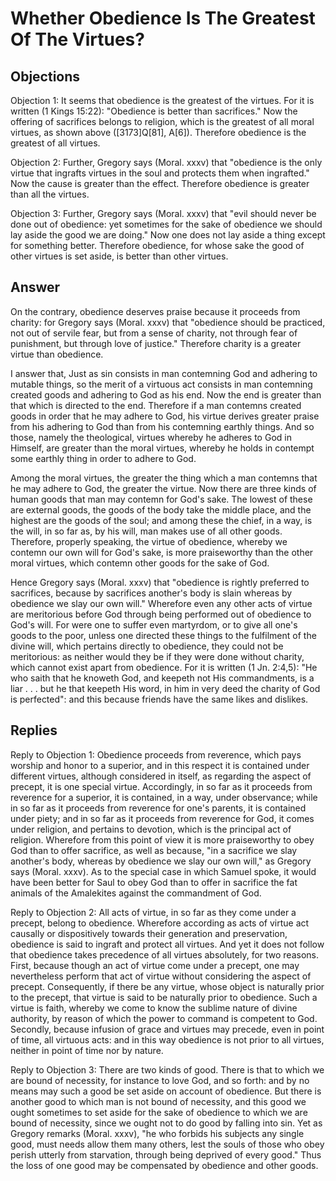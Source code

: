 # Whether Obedience Is The Greatest Of The Virtues?

## Objections

Objection 1: It seems that obedience is the greatest of the virtues. For it is written (1 Kings 15:22): "Obedience is better than sacrifices." Now the offering of sacrifices belongs to religion, which is the greatest of all moral virtues, as shown above ([3173]Q[81], A[6]). Therefore obedience is the greatest of all virtues.

Objection 2: Further, Gregory says (Moral. xxxv) that "obedience is the only virtue that ingrafts virtues in the soul and protects them when ingrafted." Now the cause is greater than the effect. Therefore obedience is greater than all the virtues.

Objection 3: Further, Gregory says (Moral. xxxv) that "evil should never be done out of obedience: yet sometimes for the sake of obedience we should lay aside the good we are doing." Now one does not lay aside a thing except for something better. Therefore obedience, for whose sake the good of other virtues is set aside, is better than other virtues.

## Answer

On the contrary, obedience deserves praise because it proceeds from charity: for Gregory says (Moral. xxxv) that "obedience should be practiced, not out of servile fear, but from a sense of charity, not through fear of punishment, but through love of justice." Therefore charity is a greater virtue than obedience.

I answer that, Just as sin consists in man contemning God and adhering to mutable things, so the merit of a virtuous act consists in man contemning created goods and adhering to God as his end. Now the end is greater than that which is directed to the end. Therefore if a man contemns created goods in order that he may adhere to God, his virtue derives greater praise from his adhering to God than from his contemning earthly things. And so those, namely the theological, virtues whereby he adheres to God in Himself, are greater than the moral virtues, whereby he holds in contempt some earthly thing in order to adhere to God.

Among the moral virtues, the greater the thing which a man contemns that he may adhere to God, the greater the virtue. Now there are three kinds of human goods that man may contemn for God's sake. The lowest of these are external goods, the goods of the body take the middle place, and the highest are the goods of the soul; and among these the chief, in a way, is the will, in so far as, by his will, man makes use of all other goods. Therefore, properly speaking, the virtue of obedience, whereby we contemn our own will for God's sake, is more praiseworthy than the other moral virtues, which contemn other goods for the sake of God.

Hence Gregory says (Moral. xxxv) that "obedience is rightly preferred to sacrifices, because by sacrifices another's body is slain whereas by obedience we slay our own will." Wherefore even any other acts of virtue are meritorious before God through being performed out of obedience to God's will. For were one to suffer even martyrdom, or to give all one's goods to the poor, unless one directed these things to the fulfilment of the divine will, which pertains directly to obedience, they could not be meritorious: as neither would they be if they were done without charity, which cannot exist apart from obedience. For it is written (1 Jn. 2:4,5): "He who saith that he knoweth God, and keepeth not His commandments, is a liar . . . but he that keepeth His word, in him in very deed the charity of God is perfected": and this because friends have the same likes and dislikes.

## Replies

Reply to Objection 1: Obedience proceeds from reverence, which pays worship and honor to a superior, and in this respect it is contained under different virtues, although considered in itself, as regarding the aspect of precept, it is one special virtue. Accordingly, in so far as it proceeds from reverence for a superior, it is contained, in a way, under observance; while in so far as it proceeds from reverence for one's parents, it is contained under piety; and in so far as it proceeds from reverence for God, it comes under religion, and pertains to devotion, which is the principal act of religion. Wherefore from this point of view it is more praiseworthy to obey God than to offer sacrifice, as well as because, "in a sacrifice we slay another's body, whereas by obedience we slay our own will," as Gregory says (Moral. xxxv). As to the special case in which Samuel spoke, it would have been better for Saul to obey God than to offer in sacrifice the fat animals of the Amalekites against the commandment of God.

Reply to Objection 2: All acts of virtue, in so far as they come under a precept, belong to obedience. Wherefore according as acts of virtue act causally or dispositively towards their generation and preservation, obedience is said to ingraft and protect all virtues. And yet it does not follow that obedience takes precedence of all virtues absolutely, for two reasons. First, because though an act of virtue come under a precept, one may nevertheless perform that act of virtue without considering the aspect of precept. Consequently, if there be any virtue, whose object is naturally prior to the precept, that virtue is said to be naturally prior to obedience. Such a virtue is faith, whereby we come to know the sublime nature of divine authority, by reason of which the power to command is competent to God. Secondly, because infusion of grace and virtues may precede, even in point of time, all virtuous acts: and in this way obedience is not prior to all virtues, neither in point of time nor by nature.

Reply to Objection 3: There are two kinds of good. There is that to which we are bound of necessity, for instance to love God, and so forth: and by no means may such a good be set aside on account of obedience. But there is another good to which man is not bound of necessity, and this good we ought sometimes to set aside for the sake of obedience to which we are bound of necessity, since we ought not to do good by falling into sin. Yet as Gregory remarks (Moral. xxxv), "he who forbids his subjects any single good, must needs allow them many others, lest the souls of those who obey perish utterly from starvation, through being deprived of every good." Thus the loss of one good may be compensated by obedience and other goods.